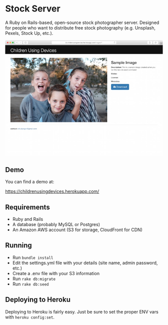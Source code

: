 Stock Server
=====

A Ruby on Rails-based, open-source stock photographer server. Designed for
people who want to distribute free stock photography (e.g. Unsplash, Pexels,
Stock Up, etc.).

![Stock Server Screenshot][screen]

Demo
-----
You can find a demo at:

https://childrenusingdevices.herokuapp.com/

Requirements
-----

* Ruby and Rails
* A database (probably MySQL or Postgres)
* An Amazon AWS account (S3 for storage, CloudFront for CDN)

Running
-----
* Run `bundle install`
* Edit the settings.yml file with your details (site name, admin password, etc.)
* Create a .env file with your S3 information
* Run `rake db:migrate`
* Run `rake db:seed`

Deploying to Heroku
-----

Deploying to Heroku is fairly easy. Just be sure to set the proper ENV vars with
`heroku config:set`.




[screen]: https://raw.githubusercontent.com/callmeed/stock-server/master/public/screen.jpg
